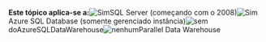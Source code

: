 <Token>**Este tópico aplica-se a:**![Sim](media/yes.png)SQL Server (começando com o 2008)![Sim](media/yes.png)Azure SQL Database (somente gerenciado instância)![sem](media/no.png) doAzureSQLDataWarehouse![nenhum](media/no.png)Parallel Data Warehouse </Token>

